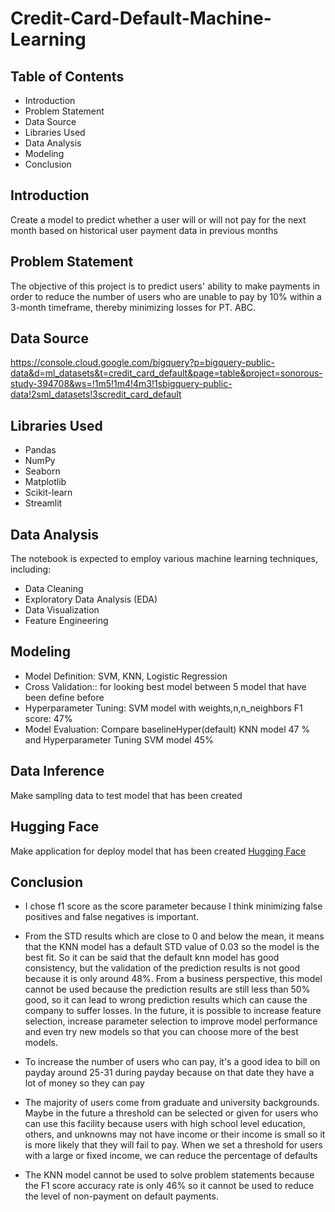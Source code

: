 # Credit-Card-Default-Machine-Learning

## Table of Contents
- Introduction
- Problem Statement
- Data Source
- Libraries Used
- Data Analysis
- Modeling
- Conclusion

## Introduction
Create a model to predict whether a user will or will not pay for the next month based on historical user payment data in previous months


## Problem Statement
The objective of this project is to predict users' ability to make payments in order to reduce the number of users who are unable to pay by 10% within a 3-month timeframe, thereby minimizing losses for PT. ABC.

## Data Source
https://console.cloud.google.com/bigquery?p=bigquery-public-data&d=ml_datasets&t=credit_card_default&page=table&project=sonorous-study-394708&ws=!1m5!1m4!4m3!1sbigquery-public-data!2sml_datasets!3scredit_card_default

## Libraries Used
- Pandas
- NumPy
- Seaborn
- Matplotlib
- Scikit-learn
- Streamlit

## Data Analysis
The notebook is expected to employ various machine learning techniques, including:
- Data Cleaning
- Exploratory Data Analysis (EDA)
- Data Visualization
- Feature Engineering

## Modeling
- Model Definition:
SVM, KNN, Logistic Regression
- Cross Validation:: for looking best model between 5 model that have been define before
- Hyperparameter Tuning:
SVM model with weights,n,n_neighbors
F1 score: 47%
- Model Evaluation:
Compare baselineHyper(default) KNN model 47 % and Hyperparameter Tuning SVM model 45%

## Data Inference
Make sampling data to test model that has been created

## Hugging Face
Make application for deploy model that has been created
[Hugging Face](https://huggingface.co/spaces/kennethv1706/Dataset_Credit_Score)


## Conclusion
- I chose f1 score as the score parameter because I think minimizing false positives and false negatives is important.

- From the STD results which are close to 0 and below the mean, it means that the KNN model has a default STD value of 0.03 so the model is the best fit. So it can be said that the default knn model has good consistency, but the validation of the prediction results is not good because it is only around 48%. From a business perspective, this model cannot be used because the prediction results are still less than 50% good, so it can lead to wrong prediction results which can cause the company to suffer losses. In the future, it is possible to increase feature selection, increase parameter selection to improve model performance and even try new models so that you can choose more of the best models.

- To increase the number of users who can pay, it's a good idea to bill on payday around 25-31 during payday because on that date they have a lot of money so they can pay

- The majority of users come from graduate and university backgrounds. Maybe in the future a threshold can be selected or given for users who can use this facility because users with high school level education, others, and unknowns may not have income or their income is small so it is more likely that they will fail to pay. When we set a threshold for users with a large or fixed income, we can reduce the percentage of defaults

- The KNN model cannot be used to solve problem statements because the F1 score accuracy rate is only 46% so it cannot be used to reduce the level of non-payment on default payments.